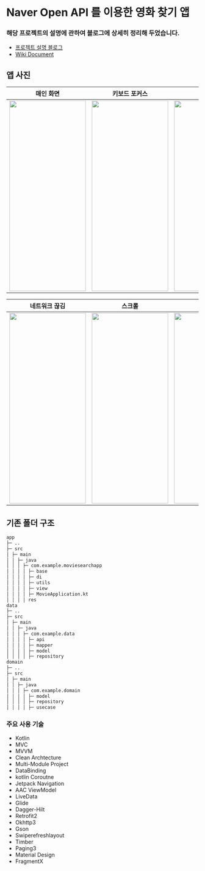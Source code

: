 # Naver Open API 를 이용한 영화 찾기 앱

### 해당 프로젝트의 설명에 관하여 블로그에 상세히 정리해 두었습니다.
- [프로젝트 설명 블로그](https://narvis2.github.io/posts/Android-Clean-Architecture/)
- [Wiki Document](https://github.com/narvis2/MovieSearchApp/wiki/%EC%95%B1-%EC%84%B8%EB%B6%80-%EC%A0%95%EB%B3%B4)

## 앱 사진
|매인 화면|키보드 포커스|검색 결과|
|---|---|---|
|<img src="https://user-images.githubusercontent.com/74344026/180112247-bf22bbf6-7806-424a-9da2-54a2200e9f7d.jpg" width="200" height="500" />|<img src="https://user-images.githubusercontent.com/74344026/180112692-a1ce70c4-5401-43f0-b5fe-0cba3700b640.jpg" width="200" height="500" />|<img src="https://user-images.githubusercontent.com/74344026/180112806-daeb0680-25b6-4ed8-bde9-51ebb760bc8a.jpg" width="200" height="500" />|

|네트워크 끊김|스크롤|영화 상세|
|---|---|---|
|<img src="https://user-images.githubusercontent.com/74344026/180112877-99546a16-9308-4c0b-a1ea-18e3ed44ba49.jpg" width="200" height="500" />|<img src="https://user-images.githubusercontent.com/74344026/180112931-d777fdbb-427f-4018-a056-eaa63d001f7b.jpg" width="200" height="500" />|<img src="https://user-images.githubusercontent.com/74344026/180112981-b64f9063-e06a-4133-b4ac-ff410450280c.jpg" width="200" height="500" />|


## 기존 폴더 구조
```sh
app
├─ ..
├─ src
│ ├─ main  
│ │ ├─ java  
│ │ │ ├─ com.example.moviesearchapp  
│ │ │ │ ├─ base
│ │ │ │ ├─ di  
│ │ │ │ ├─ utils  
│ │ │ │ ├─ view  
│ │ │ │ ├─ MovieApplication.kt
│ │ │ │ res  
data
├─ ..
├─ src
│ ├─ main
│ │ ├─ java  
│ │ │ ├─ com.example.data
│ │ │ │ ├─ api
│ │ │ │ ├─ mapper  
│ │ │ │ ├─ model  
│ │ │ │ ├─ repository
domain
├─ ..
├─ src
│ ├─ main
│ │ ├─ java  
│ │ │ ├─ com.example.domain
│ │ │ │ ├─ model
│ │ │ │ ├─ repository
│ │ │ │ ├─ usecase      
```

### 주요 사용 기술
* Kotlin
* MVC
* MVVM
* Clean Archtecture
* Multi-Module Project
* DataBinding
* kotlin Coroutne
* Jetpack Navigation
* AAC ViewModel
* LiveData
* Glide
* Dagger-Hilt
* Retrofit2
* Okhttp3
* Gson
* Swiperefreshlayout
* Timber
* Paging3
* Material Design
* FragmentX
